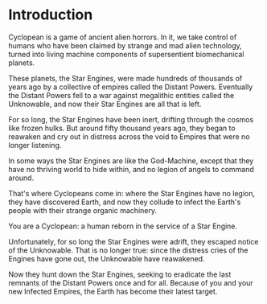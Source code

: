 # Introduction

Cyclopean is a game of ancient alien horrors.  In it, we take control of humans who have been claimed by strange and mad alien technology, turned into living machine components of supersentient biomechanical planets.

These planets, the Star Engines, were made hundreds of thousands of years ago by a collective of empires called the Distant Powers.  Eventually the Distant Powers fell to a war against megalithic entities called the Unknowable, and now their Star Engines are all that is left.

For so long, the Star Engines have been inert, drifting through the cosmos like frozen hulks.  But around fifty thousand years ago, they began to reawaken and cry out in distress across the void to Empires that were no longer listening.

In some ways the Star Engines are like the God-Machine, except that they have no thriving world to hide within, and no legion of angels to command around.

That's where Cyclopeans come in: where the Star Engines have no legion, they have discovered Earth, and now they collude to infect the Earth's people with their strange organic machinery.

You are a Cyclopean: a human reborn in the service of a Star Engine.

Unfortunately, for so long the Star Engines were adrift, they escaped notice of the Unknowable.  That is no longer true: since the distress cries of the Engines have gone out, the Unknowable have reawakened.

Now they hunt down the Star Engines, seeking to eradicate the last remnants of the Distant Powers once and for all.  Because of you and your new Infected Empires, the Earth has become their latest target.
